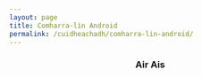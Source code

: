 ```yaml
---
layout: page
title: Comharra-lìn Android
permalink: /cuidheachadh/comharra-lin-android/
---
```



<h3 style="text-align: center"><a href="/cuidheachadh" style="text-decoration: none"><i class="fas fa-arrow-circle-left"></i> Air Ais</a></h3>
